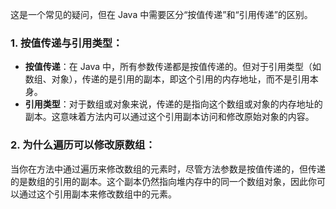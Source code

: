 这是一个常见的疑问，但在 Java 中需要区分“按值传递”和“引用传递”的区别。

### 1. **按值传递与引用类型**：

- **按值传递**：在 Java 中，所有参数传递都是按值传递的。但对于引用类型（如数组、对象），传递的是引用的副本，即这个引用的内存地址，而不是引用本身。
- **引用类型**：对于数组或对象来说，传递的是指向这个数组或对象的内存地址的副本。这意味着方法内可以通过这个引用副本访问和修改原始对象的内容。

### 2. **为什么遍历可以修改原数组**：

当你在方法中通过遍历来修改数组的元素时，尽管方法参数是按值传递的，但传递的是数组的引用的副本。这个副本仍然指向堆内存中的同一个数组对象，因此你可以通过这个引用副本来修改数组中的元素。
